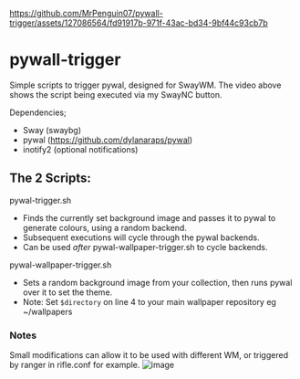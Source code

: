 

https://github.com/MrPenguin07/pywall-trigger/assets/127086564/fd91917b-971f-43ac-bd34-9bf44c93cb7b



# pywall-trigger
Simple scripts to trigger pywal, designed for SwayWM.
The video above shows the script being executed via my SwayNC button.

Dependencies;
- Sway (swaybg)
- pywal (https://github.com/dylanaraps/pywal)
- inotify2 (optional notifications)

## The 2 Scripts:
pywal-trigger.sh
- Finds the currently set background image and passes it to pywal to generate colours, using a random backend.
- Subsequent executions will cycle through the pywal backends.
- Can be used _after_ pywal-wallpaper-trigger.sh to cycle backends.

pywal-wallpaper-trigger.sh
- Sets a random background image from your collection, then runs pywal over it to set the theme.
- Note: Set `$directory` on line 4 to your main wallpaper repository eg ~/wallpapers

### Notes
Small modifications can allow it to be used with different WM, or triggered by ranger in rifle.conf for example.
![image](https://github.com/MrPenguin07/pywall-trigger/assets/127086564/36aeebba-e6ea-4d10-93ae-1932b603b7af)


